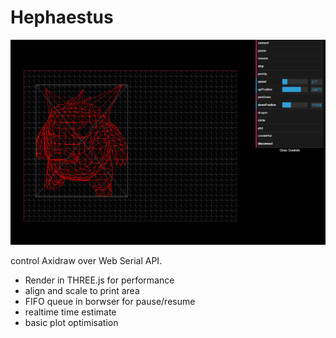 # Hephaestus

![screenshot](./doc/PLOTTER.png)

control Axidraw over Web Serial API. 

 - Render in THREE.js for performance
 - align and scale to print area
 - FIFO queue in borwser for pause/resume
 - realtime time estimate
 - basic plot optimisation
 
 